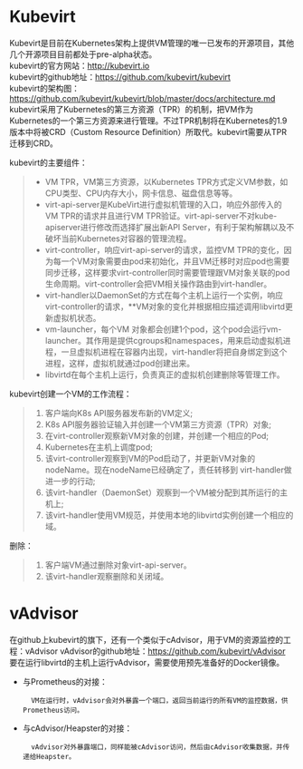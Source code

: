 # Kubevirt

Kubevirt是目前在Kubernetes架构上提供VM管理的唯一已发布的开源项目，其他几个开源项目目前都处于pre-alpha状态。  
kubevirt的官方网站：http://kubevirt.io  
kubevirt的github地址：https://github.com/kubevirt/kubevirt  
kubevirt的架构图：https://github.com/kubevirt/kubevirt/blob/master/docs/architecture.md  
kubevirt采用了Kubernetes的第三方资源（TPR）的机制，把VM作为Kubernetes的一个第三方资源来进行管理。不过TPR机制将在Kubernetes的1.9版本中将被CRD（Custom Resource Definition）所取代。kubevirt需要从TPR迁移到CRD。  

kubevirt的主要组件：
>- VM TPR，VM第三方资源，以Kubernetes TPR方式定义VM参数，如CPU类型、CPU内存大小，网卡信息、磁盘信息等等。  
>- virt-api-server是KubeVirt进行虚拟机管理的入口，响应外部传入的VM TPR的请求并且进行VM TPR验证。virt-api-server不对kube-apiserver进行修改而选择扩展出新API Server，有利于架构解耦以及不破坏当前Kubernetes对容器的管理流程。
>- virt-controller，响应virt-api-server的请求，监控VM TPR的变化，因为每一个VM对象需要由pod来初始化，并且VM迁移时对应pod也需要同步迁移，这样要求virt-controller同时需要管理跟VM对象关联的pod生命周期。virt-controller会把VM相关操作路由到virt-handler。
>- virt-handler以DaemonSet的方式在每个主机上运行一个实例，响应virt-controller的请求，**VM对象的变化并根据相应描述调用libvirtd更新虚拟机状态。
>- vm-launcher，每个VM 对象都会创建1个pod，这个pod会运行vm-launcher。其作用是提供cgroups和namespaces，用来启动虚拟机进程，一旦虚拟机进程在容器内出现，virt-handler将把自身绑定到这个进程，这样，虚拟机就通过pod创建出来。
>- libvirtd在每个主机上运行，负责真正的虚拟机创建删除等管理工作。

kubevirt创建一个VM的工作流程：
>1. 客户端向K8s API服务器发布新的VM定义;  
>2. K8s API服务器验证输入并创建一个VM第三方资源（TPR）对象;  
>3. 在virt-controller观察新VM对象的创建，并创建一个相应的Pod;    
>4. Kubernetes在主机上调度pod;  
>5. 该virt-controller观察到VM的Pod启动了，并更新VM对象的nodeName。现在nodeName已经确定了，责任转移到 virt-handler做进一步的行动;  
>6. 该virt-handler（DaemonSet）观察到一个VM被分配到其所运行的主机上;  
>7. 该virt-handler使用VM规范，并使用本地的libvirtd实例创建一个相应的域。  

删除：
>1. 客户端VM通过删除对象virt-api-server。
>2. 该virt-handler观察删除和关闭域。

# vAdvisor

在github上kubevirt的旗下，还有一个类似于cAdvisor，用于VM的资源监控的工程：vAdvisor
vAdvisor的github地址：https://github.com/kubevirt/vAdvisor
要在运行libvirtd的主机上运行vAdvisor，需要使用预先准备好的Docker镜像。

- 与Prometheus的对接：

        VM在运行时，vAdvisor会对外暴露一个端口，返回当前运行的所有VM的监控数据，供Prometheus访问。

- 与cAdvisor/Heapster的对接：

        vAdvisor对外暴露端口，同样能被cAdvisor访问，然后由cAdvisor收集数据，并传递给Heapster。
